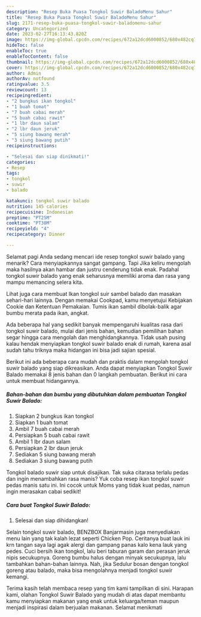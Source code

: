 ```yaml
---
description: "Resep Buka Puasa Tongkol Suwir BaladoMenu Sahur"
title: "Resep Buka Puasa Tongkol Suwir BaladoMenu Sahur"
slug: 2171-resep-buka-puasa-tongkol-suwir-baladomenu-sahur
category: Uncategorized
date: 2023-02-27T16:13:43.820Z
image: https://img-global.cpcdn.com/recipes/672a12dcd6000852/680x482cq70/tongkol-suwir-balado-foto-resep-utama.jpg
hideToc: false
enableToc: true
enableTocContent: false
thumbnail: https://img-global.cpcdn.com/recipes/672a12dcd6000852/680x482cq70/tongkol-suwir-balado-foto-resep-utama.jpg
cover: https://img-global.cpcdn.com/recipes/672a12dcd6000852/680x482cq70/tongkol-suwir-balado-foto-resep-utama.jpg
author: Admin
authorAv: notfound
ratingvalue: 3.5
reviewcount: 13
recipeingredient:
- "2 bungkus ikan tongkol"
- "1 buah tomat"
- "7 buah cabai merah"
- "5 buah cabai rawit"
- "1 lbr daun salam"
- "2 lbr daun jeruk"
- "5 siung bawang merah"
- "3 siung bawang putih"
recipeinstructions:

- "Selesai dan siap dinikmati!"
categories:
- Resep
tags:
- tongkol
- suwir
- balado

katakunci: tongkol suwir balado 
nutrition: 145 calories
recipecuisine: Indonesian
preptime: "PT25M"
cooktime: "PT30M"
recipeyield: "4"
recipecategory: Dinner

---
```



Selamat pagi Anda sedang mencari ide resep tongkol suwir balado yang menarik? Cara menyiapkannya sangat gampang. Tapi Jika keliru mengolah maka hasilnya akan hambar dan justru cenderung tidak enak. Padahal tongkol suwir balado yang enak seharusnya memiliki aroma dan rasa yang mampu memancing selera kita.


Lihat juga cara membuat Ikan tongkol suir sambel balado dan masakan sehari-hari lainnya. Dengan memakai Cookpad, kamu menyetujui Kebijakan Cookie dan Ketentuan Pemakaian. Tumis ikan sambil dibolak-balik agar bumbu merata pada ikan, angkat.

Ada beberapa hal yang sedikit banyak mempengaruhi kualitas rasa dari tongkol suwir balado, mulai dari jenis bahan, kemudian pemilihan bahan segar hingga cara mengolah dan menghidangkannya. Tidak usah pusing kalau hendak menyiapkan tongkol suwir balado enak di rumah, karena asal sudah tahu triknya maka hidangan ini bisa jadi sajian spesial.


Berikut ini ada beberapa cara mudah dan praktis dalam mengolah tongkol suwir balado yang siap dikreasikan. Anda dapat menyiapkan Tongkol Suwir Balado memakai 8 jenis bahan dan 0 langkah pembuatan. Berikut ini cara untuk membuat hidangannya.

<!--inarticleads1-->

##### Bahan-bahan dan bumbu yang dibutuhkan dalam pembuatan Tongkol Suwir Balado:

1. Siapkan 2 bungkus ikan tongkol
1. Siapkan 1 buah tomat
1. Ambil 7 buah cabai merah
1. Persiapkan 5 buah cabai rawit
1. Ambil 1 lbr daun salam
1. Persiapkan 2 lbr daun jeruk
1. Sediakan 5 siung bawang merah
1. Sediakan 3 siung bawang putih


Tongkol balado suwir siap untuk disajikan. Tak suka citarasa terlalu pedas dan ingin menambahkan rasa manis? Yuk coba resep ikan tongkol suwir pedas manis satu ini. Ini cocok untuk Moms yang tidak kuat pedas, namun ingin merasakan cabai sedikit! 

<!--inarticleads2-->

##### Cara buat Tongkol Suwir Balado:


1. Selesai dan siap dihidangkan!

Selain tongkol suwir balado, BENZBOX Banjarmasin juga menyediakan menu lain yang tak kalah lezat seperti Chicken Pop. Ceritanya buat lauk ini krn tangan saya lagi agak alergi dan gampang panas kalo kena lauk yang pedes. Cuci bersih ikan tongkol, lalu beri taburan garam dan perasan jeruk nipis secukupnya. Goreng bumbu halus dengan minyak secukupnya, lalu tambahkan bahan-bahan lainnya. Nah, jika Sedulur bosan dengan tongkol goreng atau balado, maka bisa mengolahnya menjadi tongkol suwir kemangi. 

Terima kasih telah membaca resep yang tim kami tampilkan di sini. Harapan kami, olahan Tongkol Suwir Balado yang mudah di atas dapat membantu kamu menyiapkan makanan yang enak untuk keluarga/teman maupun menjadi inspirasi dalam berjualan makanan. Selamat menikmati
